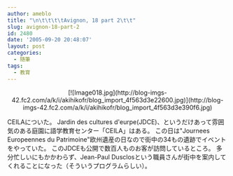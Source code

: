 ```yaml
---
author: ameblo
title: "\n\t\t\t\tAvignon, 18 part 2\t\t"
slug: avignon-18-part-2
id: 2480
date: '2005-09-20 20:48:07'
layout: post
categories:
  - 随筆
tags:
  - 教育
---
```


<div align="center">[![Image018.jpg](http://blog-imgs-42.fc2.com/a/k/i/akihikofr/blog_import_4f563d3e22600.jpg)](http://blog-imgs-42.fc2.com/a/k/i/akihikofr/blog_import_4f563d3e390f6.jpg)</div>

CEILAについた。 Jardin des cultures d'eurpe(JDCE)、というだけあって雰囲気のある庭園に語学教育センター「CEILA」はある。 この日は"Journees Europeennes du Patrimoine"欧州遺産の日なので街中の34もの遺跡でイベントをやっていた。 このJDCEも公開で数百人ものお客が訪問しているところ。 多分忙しいにもかかわらず、Jean-Paul Dusclosという職員さんが街中を案内してくれることになった（そういうプログラムらしい）。